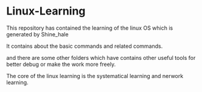 # Linux-Learning
This repository has contained the learning of the linux OS which is generated by Shine_hale

It contains about the basic commands and related commands.

and there are some other folders which have contains other useful tools for better debug or make the work more freely.

The core of the linux learning is the systematical learning and nerwork learning.

